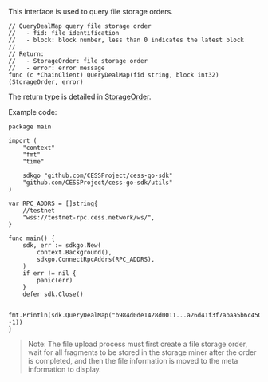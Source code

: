 This interface is used to query file storage orders.

```golang
// QueryDealMap query file storage order
//   - fid: file identification
//   - block: block number, less than 0 indicates the latest block
//
// Return:
//   - StorageOrder: file storage order
//   - error: error message
func (c *ChainClient) QueryDealMap(fid string, block int32) (StorageOrder, error)
```
The return type is detailed in [StorageOrder](../chain_type.md#StorageOrder).

Example code:
```golang
package main

import (
    "context"
    "fmt"
    "time"

    sdkgo "github.com/CESSProject/cess-go-sdk"
    "github.com/CESSProject/cess-go-sdk/utils"
)

var RPC_ADDRS = []string{
    //testnet
    "wss://testnet-rpc.cess.network/ws/",
}

func main() {
    sdk, err := sdkgo.New(
        context.Background(),
        sdkgo.ConnectRpcAddrs(RPC_ADDRS),
    )
    if err != nil {
        panic(err)
    }
    defer sdk.Close()

    fmt.Println(sdk.QueryDealMap("b984d0de1428d0011...a26d41f3f7abaa5b6c450", -1))
}
```

> Note: The file upload process must first create a file storage order, wait for all fragments to be stored in the storage miner after the order is completed, and then the file information is moved to the meta information to display.
